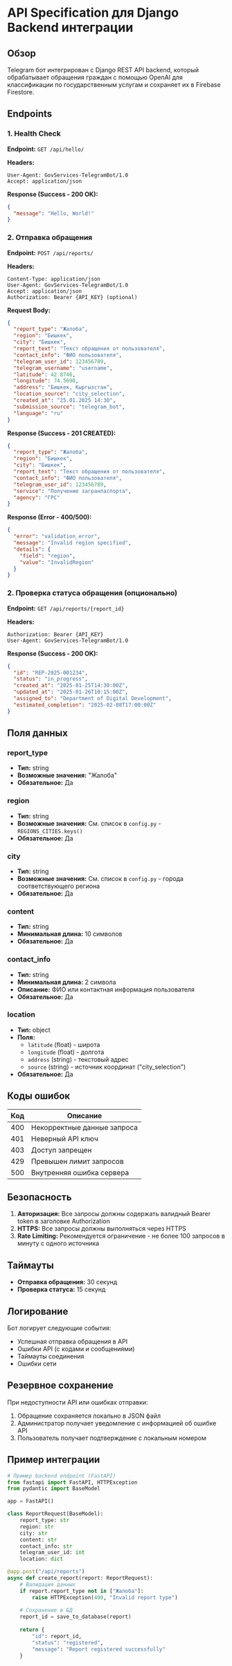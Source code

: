 # API Specification для Django Backend интеграции

## Обзор

Telegram бот интегрирован с Django REST API backend, который обрабатывает обращения граждан с помощью OpenAI для классификации по государственным услугам и сохраняет их в Firebase Firestore.

## Endpoints

### 1. Health Check

**Endpoint:** `GET /api/hello/`

**Headers:**
```
User-Agent: GovServices-TelegramBot/1.0
Accept: application/json
```

**Response (Success - 200 OK):**
```json
{
  "message": "Hello, World!"
}
```

### 2. Отправка обращения

**Endpoint:** `POST /api/reports/`

**Headers:**
```
Content-Type: application/json
User-Agent: GovServices-TelegramBot/1.0
Accept: application/json
Authorization: Bearer {API_KEY} (optional)
```

**Request Body:**
```json
{
  "report_type": "Жалоба",
  "region": "Бишкек",
  "city": "Бишкек",
  "report_text": "Текст обращения от пользователя",
  "contact_info": "ФИО пользователя",
  "telegram_user_id": 123456789,
  "telegram_username": "username",
  "latitude": 42.8746,
  "longitude": 74.5698,
  "address": "Бишкек, Кыргызстан",
  "location_source": "city_selection",
  "created_at": "25.01.2025 14:30",
  "submission_source": "telegram_bot",
  "language": "ru"
}
```

**Response (Success - 201 CREATED):**
```json
{
  "report_type": "Жалоба",
  "region": "Бишкек",
  "city": "Бишкек",
  "report_text": "Текст обращения от пользователя",
  "contact_info": "ФИО пользователя",
  "telegram_user_id": 123456789,
  "service": "Получение загранпаспорта",
  "agency": "ГРС"
}
```

**Response (Error - 400/500):**
```json
{
  "error": "validation_error",
  "message": "Invalid region specified",
  "details": {
    "field": "region",
    "value": "InvalidRegion"
  }
}
```

### 2. Проверка статуса обращения (опционально)

**Endpoint:** `GET /api/reports/{report_id}`

**Headers:**
```
Authorization: Bearer {API_KEY}
User-Agent: GovServices-TelegramBot/1.0
```

**Response (Success - 200 OK):**
```json
{
  "id": "REP-2025-001234",
  "status": "in_progress",
  "created_at": "2025-01-25T14:30:00Z",
  "updated_at": "2025-01-26T10:15:00Z",
  "assigned_to": "Department of Digital Development",
  "estimated_completion": "2025-02-08T17:00:00Z"
}
```

## Поля данных

### report_type
- **Тип:** string
- **Возможные значения:** "Жалоба"
- **Обязательное:** Да

### region
- **Тип:** string
- **Возможные значения:** См. список в `config.py` - `REGIONS_CITIES.keys()`
- **Обязательное:** Да

### city
- **Тип:** string
- **Возможные значения:** См. список в `config.py` - города соответствующего региона
- **Обязательное:** Да

### content
- **Тип:** string
- **Минимальная длина:** 10 символов
- **Обязательное:** Да

### contact_info
- **Тип:** string
- **Минимальная длина:** 2 символа
- **Описание:** ФИО или контактная информация пользователя
- **Обязательное:** Да

### location
- **Тип:** object
- **Поля:**
  - `latitude` (float) - широта
  - `longitude` (float) - долгота
  - `address` (string) - текстовый адрес
  - `source` (string) - источник координат ("city_selection")
- **Обязательное:** Да

## Коды ошибок

| Код | Описание |
|-----|----------|
| 400 | Некорректные данные запроса |
| 401 | Неверный API ключ |
| 403 | Доступ запрещен |
| 429 | Превышен лимит запросов |
| 500 | Внутренняя ошибка сервера |

## Безопасность

1. **Авторизация:** Все запросы должны содержать валидный Bearer token в заголовке Authorization
2. **HTTPS:** Все запросы должны выполняться через HTTPS
3. **Rate Limiting:** Рекомендуется ограничение - не более 100 запросов в минуту с одного источника

## Таймауты

- **Отправка обращения:** 30 секунд
- **Проверка статуса:** 15 секунд

## Логирование

Бот логирует следующие события:
- Успешная отправка обращения в API
- Ошибки API (с кодами и сообщениями)
- Таймауты соединения
- Ошибки сети

## Резервное сохранение

При недоступности API или ошибках отправки:
1. Обращение сохраняется локально в JSON файл
2. Администратор получает уведомление с информацией об ошибке API
3. Пользователь получает подтверждение с локальным номером

## Пример интеграции

```python
# Пример backend endpoint (FastAPI)
from fastapi import FastAPI, HTTPException
from pydantic import BaseModel

app = FastAPI()

class ReportRequest(BaseModel):
    report_type: str
    region: str
    city: str
    content: str
    contact_info: str
    telegram_user_id: int
    location: dict

@app.post("/api/reports")
async def create_report(report: ReportRequest):
    # Валидация данных
    if report.report_type not in ["Жалоба"]:
        raise HTTPException(400, "Invalid report type")
    
    # Сохранение в БД
    report_id = save_to_database(report)
    
    return {
        "id": report_id,
        "status": "registered",
        "message": "Report registered successfully"
    }
``` 